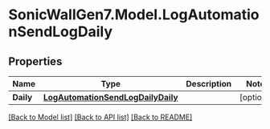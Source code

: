 # SonicWallGen7.Model.LogAutomationSendLogDaily

## Properties

Name | Type | Description | Notes
------------ | ------------- | ------------- | -------------
**Daily** | [**LogAutomationSendLogDailyDaily**](LogAutomationSendLogDailyDaily.md) |  | [optional] 

[[Back to Model list]](../README.md#documentation-for-models) [[Back to API list]](../README.md#documentation-for-api-endpoints) [[Back to README]](../README.md)

